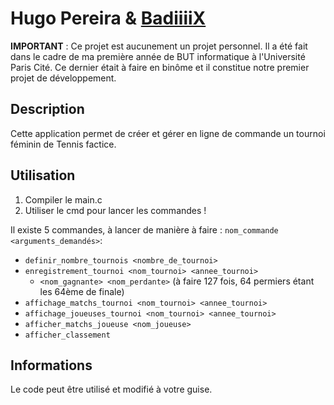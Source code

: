 # Hugo Pereira & [BadiiiiX](https://github.com/BadiiiiX)

**IMPORTANT** : Ce projet est aucunement un projet personnel. Il a été fait dans le cadre de ma première année de BUT informatique à l'Université Paris Cité. Ce dernier était à faire en binôme et il constitue notre premier projet de développement.

## Description

Cette application permet de créer et gérer en ligne de commande un tournoi féminin de Tennis factice.

## Utilisation

1. Compiler le main.c
2. Utiliser le cmd pour lancer les commandes !

Il existe 5 commandes, à lancer de manière à faire : `nom_commande <arguments_demandés>`: 
- `definir_nombre_tournois <nombre_de_tournoi>`
- `enregistrement_tournoi <nom_tournoi> <annee_tournoi>`
  - `<nom_gagnante> <nom_perdante>` (à faire 127 fois, 64 permiers étant les 64ème de finale)
- `affichage_matchs_tournoi <nom_tournoi> <annee_tournoi>`
- `affichage_joueuses_tournoi <nom_tournoi> <annee_tournoi>`
- `afficher_matchs_joueuse <nom_joueuse>`
- `afficher_classement`

## Informations
Le code peut être utilisé et modifié à votre guise.

